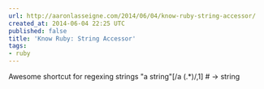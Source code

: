 ```yaml
---
url: http://aaronlasseigne.com/2014/06/04/know-ruby-string-accessor/
created_at: 2014-06-04 22:25 UTC
published: false
title: 'Know Ruby: String Accessor'
tags:
- ruby
---
```


Awesome shortcut for regexing strings
"a string"[/a (.*)/,1] # -> string
